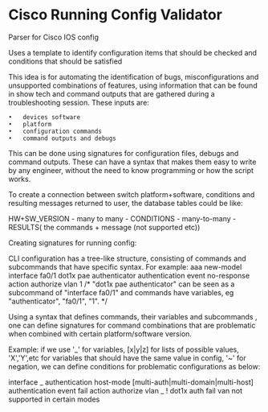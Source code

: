 # Cisco Running Config Validator
Parser for Cisco IOS config 

Uses a template to identify configuration items that should be checked and conditions that should be satisfied 

This idea is for automating the identification of bugs, misconfigurations and unsupported combinations of features, using information that can be found in show tech and command outputs that are gathered during a troubleshooting session. These inputs are:

	•	devices software
	•	platform
	•	configuration commands
	•	command outputs and debugs

This can be done using signatures for configuration files, debugs and command outputs. These can have a syntax that makes them easy to write by any engineer, without the need to know programming or how the script works.

To create a connection between switch platform+software, conditions and resulting messages returned to user, the database tables could be like:

HW+SW_VERSION - many to many - CONDITIONS - many-to-many - RESULTS( the commands + message (not supported etc))

Creating signatures for running config:

CLI configuration has a tree-like structure, consisting of commands and subcommands that have specific syntax. For example:
aaa new-model
interface fa0/1
 dot1x pae authenticator
 authentication event no-response action authorize vlan 1
 /* "dot1x pae authenticator" can be seen as a subcommand of "interface fa0/1" and commands have variables, eg "authenticator", "fa0/1", "1". */
 
Using a syntax that defines commands, their variables and subcommands , one can define signatures for command combinations that are problematic when combined with certain platform/software version.

Example: if we use '_' for variables, [x|y|z] for lists of possible values, 'X','Y',etc for variables that should have the same value in config, '~' for negation, we can define conditions for problematic configurations as below:

interface _
 authentication host-mode [multi-auth|multi-domain|multi-host]
 authentication event fail action authorize vlan _
! dot1x auth fail van not supported in certain modes

